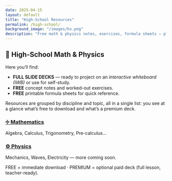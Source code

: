 ```yaml
---
date: 2025-04-15
layout: default
title: "High-School Resources"
permalink: /high-school/
background_image: "/images/hs.png"
description: "Free math & physics notes, exercises, formula sheets — plus premium slide decks ready for interactive whiteboards."
---
```


<!-- Google tag (gtag.js) -->
<script async src="https://www.googletagmanager.com/gtag/js?id=G-3P4GLVFYWW"></script>
<script>
window.dataLayer = window.dataLayer || [];
function gtag(){dataLayer.push(arguments);}
gtag('js', new Date());
gtag('config', 'G-3P4GLVFYWW');
</script>

<div class="hs-landing">

<!-- ▸ INTRO ---------------------------------------------------------- -->
<div class="content-box">
<h2>📘 High-School Math & Physics</h2>

<p>Here you’ll find:</p>
<ul>
<li><strong class="badge premium">FULL SLIDE DECKS</strong> — ready to project on an <em>interactive whiteboard (IWB)</em> or use for self-study.</li>
<li><strong class="badge free">FREE</strong> concept notes and worked-out exercises.</li>
<li><strong class="badge free">FREE</strong> printable formula sheets for quick reference.</li>
</ul>

<p>
Resources are grouped by discipline and topic, all in a single list: you see at a glance what’s free to download and what’s a premium deck.
</p>
</div>

<!-- ▸ DISCIPLINE CARDS --------------------------------------------- -->
<div class="grid grid-cols-1 md:grid-cols-2 gap-6 mt-6">

<div class="discipline-card block p-6 rounded-xl shadow-lg hover:shadow-2xl transition">
  <h3 class="text-xl font-semibold">
    <a href="/high-school/math/">➗ Mathematics</a>
  </h3>
  <p class="mt-2">Algebra, Calculus, Trigonometry, Pre-calculus…</p>
</div>

<div class="discipline-card block p-6 rounded-xl shadow-lg hover:shadow-2xl transition">
  <h3 class="text-xl font-semibold">
    <a href="/high-school/physics/">⚙️ Physics</a>
  </h3>
  <p class="mt-2">Mechanics, Waves, Electricity — more coming soon.</p>
</div>

</div>

<!-- ▸ SINGLE LEGEND ------------------------------------------------- -->
<div class="content-box mt-8">
<p>
<span class="badge free">FREE</span> = immediate download · 
<span class="badge premium">PREMIUM</span> = optional paid deck (full lesson, teacher-ready).
</p>
</div>

</div>
